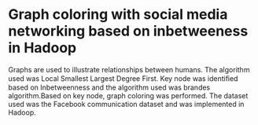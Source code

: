 # Graph coloring with social media networking based on inbetweeness in Hadoop
Graphs are used to illustrate relationships between humans. The algorithm used was Local Smallest Largest Degree First. Key node was identiﬁed based on Inbetweenness and the algorithm used was brandes algorithm.Based on key node, graph coloring was performed.
The dataset used was the Facebook communication dataset and was implemented in Hadoop.
